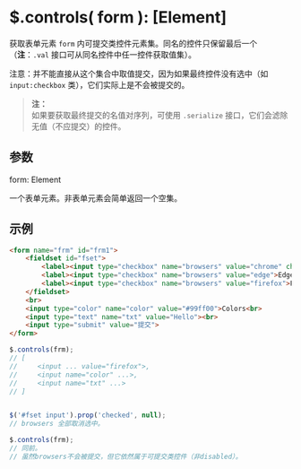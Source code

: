 # $.controls( form ): [Element]

获取表单元素 `form` 内可提交类控件元素集。同名的控件只保留最后一个（**注**：`.val` 接口可从同名控件中任一控件获取值集）。

注意：并不能直接从这个集合中取值提交，因为如果最终控件没有选中（如 `input:checkbox` 类），它们实际上是不会被提交的。

> **注：**<br>
> 如果要获取最终提交的名值对序列，可使用 `.serialize` 接口，它们会滤除无值（不应提交）的控件。


## 参数

form: Element

一个表单元素。非表单元素会简单返回一个空集。


## 示例

```html
<form name="frm" id="frm1">
    <fieldset id="fset">
        <label><input type="checkbox" name="browsers" value="chrome" checked>Chrome</label>
        <label><input type="checkbox" name="browsers" value="edge">Edge</label>
        <label><input type="checkbox" name="browsers" value="firefox">Firefox</label>
    </fieldset>
    <br>
    <input type="color" name="color" value="#99ff00">Colors<br>
    <input type="text" name="txt" value="Hello"><br>
    <input type="submit" value="提交">
</form>
```

```js
$.controls(frm);
// [
//     <input ... value="firefox">,
//     <input name="color" ...>,
//     <input name="txt" ...>
// ]


$('#fset input').prop('checked', null);
// browsers 全部取消选中。

$.controls(frm);
// 同前。
// 虽然browsers不会被提交，但它依然属于可提交类控件（非disabled）。
```
